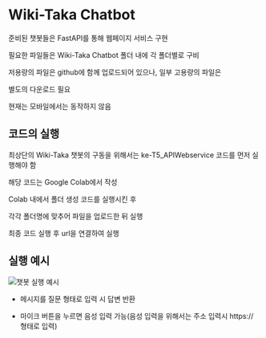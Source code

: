 # Wiki-Taka Chatbot

준비된 챗봇들은 FastAPI를 통해 웹페이지 서비스 구현

필요한 파일들은 Wiki-Taka Chatbot 폴더 내에 각 폴더별로  구비

저용량의 파일은 github에 함께 업로드되어 있으나, 일부 고용량의 파일은

별도의 다운로드 필요



현재는 모바일에서는 동작하지 않음

## 코드의 실행

최상단의 Wiki-Taka 챗봇의 구동을 위해서는 ke-T5_APIWebservice 코드를 먼저 실행해야 함



해당 코드는 Google Colab에서 작성

Colab 내에서 폴더 생성 코드를 실행시킨 후

각각 폴더명에 맞추어 파일을 업로드한 뒤 실행



최종 코드 실행 후 url을 연결하여 실행

## 실행 예시
![챗봇 실행 예시](https://user-images.githubusercontent.com/90551953/166188606-7c15bbd4-41d4-437b-8d3b-1a2f79d4a5ee.png)

- 메시지를 질문 형태로 입력 시 답변 반환

- 마이크 버튼을 누르면 음성 입력 가능(음성 입력을 위해서는 주소 입력시 https:// 형태로 입력)
